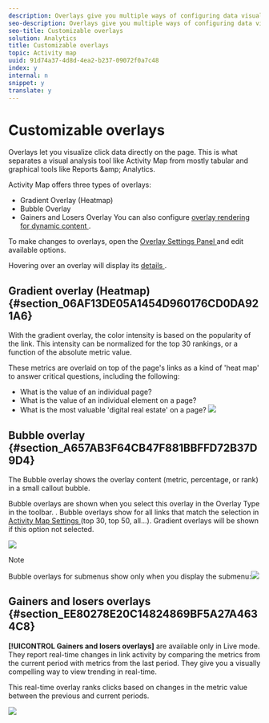 ```yaml
---
description: Overlays give you multiple ways of configuring data visualization so that you can easily see and understand the popularity of links on a page.
seo-description: Overlays give you multiple ways of configuring data visualization so that you can easily see and understand the popularity of links on a page.
seo-title: Customizable overlays
solution: Analytics
title: Customizable overlays
topic: Activity map
uuid: 91d74a37-4d8d-4ea2-b237-09072f0a7c48
index: y
internal: n
snippet: y
translate: y
---
```


# Customizable overlays

Overlays let you visualize click data directly on the page. This is what separates a visual analysis tool like Activity Map from mostly tabular and graphical tools like Reports &amp;amp; Analytics. 

Activity Map offers three types of overlays: 

* Gradient Overlay (Heatmap)
* Bubble Overlay
* Gainers and Losers Overlay
You can also configure [ overlay rendering for dynamic content ](s.tl()-track-custom-elements#section_FD24B61A732149C7B58BA957DD84A5E7). 

To make changes to overlays, open the [ Overlay Settings Panel ](c_Overlay_settings_panel.md#concept_7881624ACCF44F92985D4594080B9800) and edit available options. 

Hovering over an overlay will display its [ details ](overlay_details.md#concept_BD67DD1BA4D2463FB22898C3176019BF). 

## Gradient overlay (Heatmap) {#section_06AF13DE05A1454D960176CD0DA921A6}

With the gradient overlay, the color intensity is based on the popularity of the link. This intensity can be normalized for the top 30 rankings, or a function of the absolute metric value. 

These metrics are overlaid on top of the page's links as a kind of 'heat map' to answer critical questions, including the following: 

* What is the value of an individual page?
* What is the value of an individual element on a page?
* What is the most valuable 'digital real estate' on a page?
![](assets/gradient.png) 

## Bubble overlay {#section_A657AB3F64CB47F881BBFFD72B37D9D4}

The Bubble overlay shows the overlay content (metric, percentage, or rank) in a small callout bubble. 

Bubble overlays are shown when you select this overlay in the Overlay Type in the toolbar. . Bubble overlays show for all links that match the selection in [ Activity Map Settings ](c_Overlay_settings_panel.md#concept_7881624ACCF44F92985D4594080B9800) (top 30, top 50, all...). Gradient overlays will be shown if this option not selected. 

![](assets/bubble_overlay.png) 

>[!NOTE]
>
>Bubble overlays for submenus show only when you display the submenu:![](assets/bubbles_submenu.png)



## Gainers and losers overlays {#section_EE80278E20C14824869BF5A27A4634C8}

**[!UICONTROL  Gainers and losers overlays]** are available only in Live mode. They report real-time changes in link activity by comparing the metrics from the current period with metrics from the last period. They give you a visually compelling way to view trending in real-time. 

This real-time overlay ranks clicks based on changes in the metric value between the previous and current periods. 

![](assets/gainers_losers.png) 
